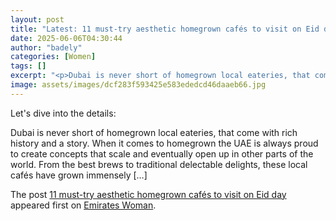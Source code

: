 ```yaml
---
layout: post
title: "Latest: 11 must-try aesthetic homegrown cafés to visit on Eid day"
date: 2025-06-06T04:30:44
author: "badely"
categories: [Women]
tags: []
excerpt: "<p>Dubai is never short of homegrown local eateries, that come with rich history and a story. When it comes to homegrown the UAE is always proud to cr"
image: assets/images/dcf283f593425e583ededcd46daaeb66.jpg
---
```


Let's dive into the details: <p>Dubai is never short of homegrown local eateries, that come with rich history and a story. When it comes to homegrown the UAE is always proud to create concepts that scale and eventually open up in other parts of the world. From the best brews to traditional delectable delights, these local cafés have grown immensely [&#8230;]</p>
<p>The post <a href="https://emirateswoman.com/11-must-try-aesthetic-homegrown-cafes-eid-day/" rel="nofollow">11 must-try aesthetic homegrown cafés to visit on Eid day</a> appeared first on <a href="https://emirateswoman.com" rel="nofollow">Emirates Woman</a>.</p>

